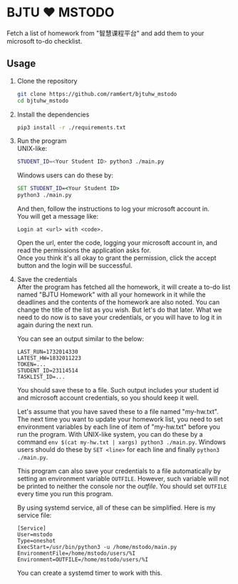 # BJTU ♥ MSTODO

Fetch a list of homework from "智慧课程平台" and add them to your microsoft to-do checklist.

## Usage


1. Clone the repository  
    ```sh
    git clone https://github.com/ram6ert/bjtuhw_mstodo
    cd bjtuhw_mstodo
    ```

2. Install the dependencies
    ```sh
    pip3 install -r ./requirements.txt
    ```

3. Run the program  
    UNIX-like:  
    ```sh
    STUDENT_ID=<Your Student ID> python3 ./main.py
    ```

    Windows users can do these by:  
    ```cmd
    SET STUDENT_ID=<Your Student ID>
    python3 ./main.py
    ```

    And then, follow the instructions to log your microsoft account in.  
    You will get a message like:

    ```
    Login at <url> with <code>.
    ```

    Open the url, enter the code, logging your microsoft account in, and read the permissions the application asks for.  
    Once you think it's all okay to grant the permission, click the accept button and the login will be successful.

4. Save the credentials  
    After the program has fetched all the homework, it will create a to-do list named "BJTU Homework" with all your homework in it while the deadlines and the contents of the homework are also noted. You can change the title of the list as you wish. But let's do that later. What we need to do now is to save your credentials, or you will have to log it in again during the next run.  

    You can see an output similar to the below:
    ```env
    LAST_RUN=1732014330
    LATEST_HW=1832011223
    TOKEN=...
    STUDENT_ID=23114514
    TASKLIST_ID=...
    ```

    You should save these to a file. Such output includes your student id and microsoft account credentials, so you should keep it well.  

    Let's assume that you have saved these to a file named "my-hw.txt". The next time you want to update your homework list, you need to set environment variables by each line of item of "my-hw.txt" before you run the program. With UNIX-like system, you can do these by a command `env $(cat my-hw.txt | xargs) python3 ./main.py`. Windows users should do these by `SET <line>` for each line and finally `python3 ./main.py`.

    This program can also save your credentials to a file automatically by setting an environment variable `OUTFILE`. However, such variable will not be printed to neither the console nor the *outfile*. You should set `OUTFILE` every time you run this program.  

    By using systemd service, all of these can be simplified. Here is my service file:  
    ```systemd-service
    [Service]
    User=mstodo
    Type=oneshot
    ExecStart=/usr/bin/python3 -u /home/mstodo/main.py
    EnvironmentFile=/home/mstodo/users/%I
    Environment=OUTFILE=/home/mstodo/users/%I
    ```
    You can create a systemd timer to work with this.
